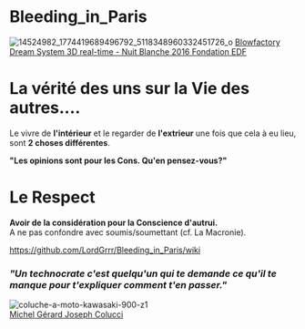 # Bleeding_in_Paris
![14524982_1774419689496792_5118348960332451726_o](https://github.com/LordGrrr/Bleeding_in_Paris/assets/134517577/2324cadd-737e-4dee-bb61-17ae7d862e27)
[Blowfactory Dream System 3D real-time - Nuit Blanche 2016 Fondation EDF](https://fb.watch/ouv4sGlnbu/)  
# La vérité des uns sur la Vie des autres....  
Le vivre de **l'intérieur** et le regarder de **l'extrieur** une fois que cela à eu lieu, sont **2 choses différentes**.  

**"Les opinions sont pour les Cons. Qu'en pensez-vous?"**

# Le Respect
**Avoir de la considération pour la Conscience d'autrui.**  
A ne pas confondre avec soumis/soumettant (cf. La Macronie).

  
https://github.com/LordGrrr/Bleeding_in_Paris/wiki  
### _"Un technocrate c'est quelqu'un qui te demande ce qu'il te manque pour t'expliquer comment t'en passer."_
![coluche-a-moto-kawasaki-900-z1](https://github.com/LordGrrr/Bleeding_in_Paris/assets/134517577/95f3fbc8-f195-46c6-92a8-0bbf9c2f839c)  
[Michel Gérard Joseph Colucci](https://fr.wikipedia.org/wiki/Coluche)


